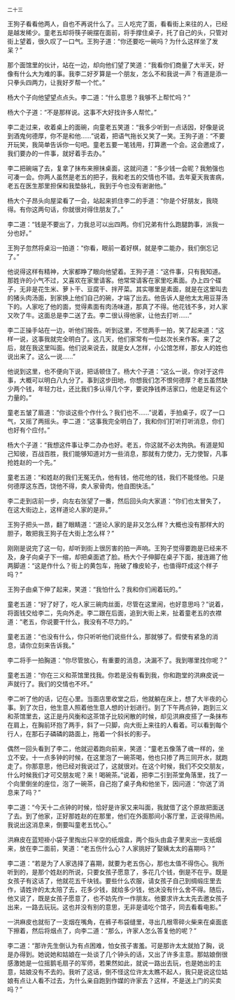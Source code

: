     二十三 

   王狗子看看他两人，自也不再说什么了。三人吃完了面，看看街上来往的人，已经是越发稀少。童老五却将筷子碗摆在面前，将手撑住桌子，托了自己的头，只管对街上望着，很久叹了一口气。王狗子道：“你还要吃一碗吗？为什么这样坐了发呆？”

   那个面馆里的伙计，站在一边，却向他们望了笑道：“我看你们商量了大半天，好像有什么大为难的事。我李二好歹算是一个朋友，怎么不和我说一声？有道是添一只拳头四两力，让我好歹帮一个忙。”

   杨大个子向他望望点点头。李二道：“什么意思？我够不上帮忙吗？”

   杨大个子道：“不是那样说。这事不大好找许多人帮忙。”

   李二走过来，收着桌上的面碗，向童老五笑道：“我多少听到一点话因，好像是说到酒鬼何德厚，你不是和他……”说着，把语气拖长又笑了一笑。王狗子道：“不要开玩笑，我简单告诉你一句吧。童老五要一笔钱用，打算邀一个会。这会邀成了，我们要办的一件事，就好着手去办。”

   李二把碗端了去，复拿了抹布来擦抹桌面，这就问道：“多少钱一会昵？我勉强也可凑一会。你两人虽然是老五的把子，我和老五的交情也不错。去年夏天我害病，老五在医生那里担保和我垫脉礼，我到于今也没有谢谢他。”

   杨大个子昂头向屋梁看了一会，站起来抓住李二的手道：“你是个好朋友，我晓得。有你这两句话，你就很对得住朋友了。”

   李二道：“钱是不要出了，力我总可以出四两。你们兄弟有什么跑腿韵事，派我一分也好。”

   王狗子忽然将桌沿一拍道：“你看，眼前一着好棋，就是李二能办，我们倒忘记了。”

   他说得这样有精神，大家都睁了眼向他望着。王狗子道：“这件事，只有我知道。那姓许的小气不过，又喜欢在家里请客。他常常请客在家里吃素面。办上四个碟子，无非是花生米、萝卜干、豆腐干、拌芹菜。其实哪里是素面，就是在这里叫去的猪头肉汤面，到家换上他们自己的碗，才端了出去。他告诉人是他太太用豆芽汤下的。人家吃了他的面，觉得素面有肉汤味道，那真了不得。他花钱不多，对人家又吹了牛。这面总是李二送了去。李二很认得他家，让他去打听……”

   李二正操手站在一边，听他们报告。听到这里，不觉两手一拍，笑了起来道：“这样一说，这事我就完全明白了。这几天，他们家常有一位赵次长来作客。来了之后，就在我这里叫面。他们说来说去，就是女人怎样，小公馆怎样，那女人的姓也说出来了。这么一说……”

   他说到这里，也不便向下说，把话顿住了。杨大个子道：“这么一说，你对于这件事，大概可以明白八九分了。事到这步田地，你想我们怎不恨何德厚？老五虽然缺少两个钱，年轻力壮，还比我们多认得几个字，要说挣钱养活家口，他是足有这个力量的。”

   童老五皱了眉道：“你谈这些个作什么？我们也不……”说着，手拍桌子，叹了一口气，又摇了两摇头。李二道：“这事我完全明白了，我和你们打听打听消息，你们也好有个应付。”

   杨大个子道：“我想这件事让李二办办也好。老五，你这就不必太拘执。有道是知己知彼，百战百胜，我们能够知道对方一些消息，那就有力使力，无力使智，凡事抢姓赵的一个先。”

   童老五道：“和姓赵的我们无冤无仇，他有钱，他花他的钱，我们不能怪他。只是何德厚这东西，饶他不得，卖人家骨肉，他自图快活。”

   李二走到店前一步，向左右张望了一番，然后回头向大家道：“你们也太冒失了，在这大街边上，这样道论人家的是非。”

   王狗子把头一昂，翻了眼睛道：“道论人家的是非又怎么样？大概也没有那样大的胆子，敢把我王狗子在大街上怎么样？”

   刚刚是说完了这一句，却听到街上很厉害的拍一声响。王狗子觉得要跑是已经来不及，身子向桌子下一缩，却把桌面遮了脸。杨大个子伸脚在桌子下面，接连踢了他两脚道：“这是作什么？街上的黄包车，拖破了橡皮轮子，也值得吓成这个样子吗？”

   王狗子由桌下伸了起来，笑道：“我怕什么？我和你们闹着玩的。”

   童老五道：“好了好了，吃人家三碗肉丝面，尽管在这里闹，也好意思吗？”说着，将面钱交给李二，先向外走。李二跟在后面，追到大街上来，扯着童老五的衣襟道：“老五，你说要干什么，我没有不尽力的。”

   童老五道：“也没有什么，你只听听他们说些什么，那就够了。假使有紧急的消息，请你立刻来告诉我。”

   李二将手一拍胸道：“你尽管放心，有重要的消息，决漏不了。我到哪里找你呢？”

   童老五道：“你在三义和茶馆里找我。你若是没有看到我，你和跑堂的洪麻皮说一声就行了。我们的交情也不坏。”

   李二听了他的话，记在心里。当面店里收堂之后，他就躺在床上，想了大半夜的心事。到了次日，他生意人照着他生意人想的计划进行。到了下午两点钟，跑到三义和茶馆里去，这正是丹风衡和这茶馆子比较闲散的时候，却见洪麻皮搭了一条抹布在肩上，在胸前环抱了两手，斜了一只脚，向大街上来往的人看着。可以看到每个行人，在那石子磷磷的路面上，拖着一个斜长的影子。

   偶然一回头看到了李二，他就迎着跑向前来，笑道：“童老五像落了魂一样的，坐立不安。十一点多钟的时候，在这里泡了一碗茶喝，他也只掺了两三同开水，就跑走了。你那意思，他已经对我说过了，这就很对。在这个时候，我们不交交朋友，什么时候我们才可交朋友呢？来！喝碗茶。”说着，把李二引到茶堂角落里，找了一个向里倒坐的座位，泡了一碗茶，自己抱了桌子角和他坐下，因问道：“你送了消息来了吗？”

   李二道：“今天十二点钟的时候，恰好是许家又来叫面，我就借了这个原故把面送了去。到了他家，正好那姓赵的在那里，他们在外面那间小客厅里，正说得热闹。我说出这消息来，倒要叫童老五忧心。”

   洪麻皮在蓝短褂小袋子里掏出只半空的纸烟盒，两个指头由盒子里夹出一支纸烟来，放在李二面前，笑道：“老五伤什么心？人家挑好了娶姨太太的喜期吗？”

   李二道：“若是为了人家选择了喜期，就要为老五伤心，那也太值不得伤心。我所听到的，是那个姓赵的所说，只要女孩子愿意了，多花几个钱，倒是不在乎。既是女孩子有这话了，他就花五千块钱。要些什么农服，请女孩子自己到绸缎庄里去作，请姓许的太太陪了去，花多少钱，就给多少钱，他决没有什么舍不得。随后，他又说了，既是女孩子愿意了，也不妨先作一作朋友。他要求许太太先去邀女孩子出来，一路去玩玩。这也并没有别的意思，无非是请吃个馆子，同去看看电影。”

   一洪麻皮也就衔了一支烟在嘴角，在裤子布袋缝里，寻出几根零碎火柴来在桌面底下擦着，然后将烟点了，向李二道：“那么，许家人怎么答复他的呢？”

   李二道：“那许先生倒认为有点困难，怕女孩子害羞。可是那许太太就拍了胸，说是办得到。她说她和姑娘在一处谈了几个钟头的话，又出了许多主意。那姑娘倒很感激她是一位摇鹅毛扇子的军师，若果然如此，就说一路出去玩，也是她出的主意，姑娘没有不去的。我听了这话，倒不怪这位许太太瞧不起人，我只是说这位姑娘有点让人看不过去，为什么亲自跑到作媒的许家去？这样，不是送上门的买卖吗？”

